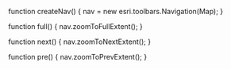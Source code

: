 function createNav() { nav = new esri.toolbars.Navigation(Map); }

function full() { nav.zoomToFullExtent(); }

function next() { nav.zoomToNextExtent(); }

function pre() { nav.zoomToPrevExtent(); }   